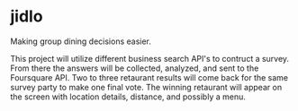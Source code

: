 jidlo
=====

Making group dining decisions easier.

This project will utilize different business search API's to contruct a survey. From there the answers will be collected, analyzed, and sent to the Foursquare API. Two to three retaurant results will come back for the same survey party to make one final vote. The winning retaurant will appear on the screen with location details, distance, and possibly a menu. 



